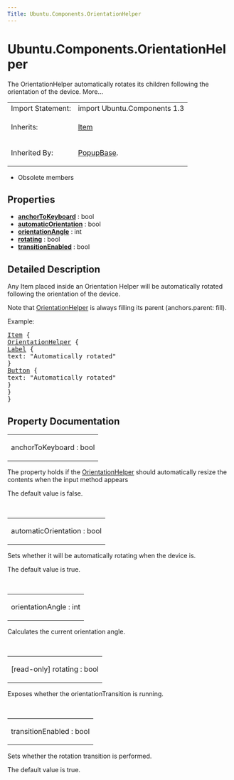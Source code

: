 ```yaml
---
Title: Ubuntu.Components.OrientationHelper
---
```


# Ubuntu.Components.OrientationHelper

<span class="subtitle"></span>
<!-- $$$OrientationHelper-brief -->
<p>The OrientationHelper automatically rotates its children following the orientation of the device. More...</p>
<!-- @@@OrientationHelper -->
<table class="alignedsummary">
<tr><td class="memItemLeft rightAlign topAlign"> Import Statement:</td><td class="memItemRight bottomAlign"> import Ubuntu.Components 1.3</td></tr><tr><td class="memItemLeft rightAlign topAlign"> Inherits:</td><td class="memItemRight bottomAlign"> <p><a href="../sdk-14.10/QtQuick.Item.md">Item</a></p>
</td></tr><tr><td class="memItemLeft rightAlign topAlign"> Inherited By:</td><td class="memItemRight bottomAlign"> <p><a href="Ubuntu.Components.Popups.PopupBase.md">PopupBase</a>.</p>
</td></tr></table><ul>
<li>Obsolete members</li>
</ul>
<h2 id="properties">Properties</h2>
<ul>
<li class="fn"><b><b><a href="#anchorToKeyboard-prop">anchorToKeyboard</a></b></b> : bool</li>
<li class="fn"><b><b><a href="#automaticOrientation-prop">automaticOrientation</a></b></b> : bool</li>
<li class="fn"><b><b><a href="#orientationAngle-prop">orientationAngle</a></b></b> : int</li>
<li class="fn"><b><b><a href="#rotating-prop">rotating</a></b></b> : bool</li>
<li class="fn"><b><b><a href="#transitionEnabled-prop">transitionEnabled</a></b></b> : bool</li>
</ul>
<!-- $$$OrientationHelper-description -->
<h2 id="details">Detailed Description</h2>
</p>
<p>Any Item placed inside an Orientation Helper will be automatically rotated following the orientation of the device.</p>
<p>Note that <a href="index.html">OrientationHelper</a> is always filling its parent (anchors.parent: fill).</p>
<p>Example:</p>
<pre class="qml"><span class="type"><a href="../sdk-14.10/QtQuick.Item.md">Item</a></span> {
<span class="type"><a href="index.html">OrientationHelper</a></span> {
<span class="type"><a href="Ubuntu.Components.Label.md">Label</a></span> {
<span class="name">text</span>: <span class="string">&quot;Automatically rotated&quot;</span>
}
<span class="type"><a href="Ubuntu.Components.Button.md">Button</a></span> {
<span class="name">text</span>: <span class="string">&quot;Automatically rotated&quot;</span>
}
}
}</pre>
<!-- @@@OrientationHelper -->
<h2>Property Documentation</h2>
<!-- $$$anchorToKeyboard -->
<table class="qmlname"><tr valign="top" id="anchorToKeyboard-prop"><td class="tblQmlPropNode"><p><span class="name">anchorToKeyboard</span> : <span class="type">bool</span></p></td></tr></table><p>The property holds if the <a href="index.html">OrientationHelper</a> should automatically resize the contents when the input method appears</p>
<p>The default value is false.</p>
<!-- @@@anchorToKeyboard -->
<br/>
<!-- $$$automaticOrientation -->
<table class="qmlname"><tr valign="top" id="automaticOrientation-prop"><td class="tblQmlPropNode"><p><span class="name">automaticOrientation</span> : <span class="type">bool</span></p></td></tr></table><p>Sets whether it will be automatically rotating when the device is.</p>
<p>The default value is true.</p>
<!-- @@@automaticOrientation -->
<br/>
<!-- $$$orientationAngle -->
<table class="qmlname"><tr valign="top" id="orientationAngle-prop"><td class="tblQmlPropNode"><p><span class="name">orientationAngle</span> : <span class="type">int</span></p></td></tr></table><p>Calculates the current orientation angle.</p>
<!-- @@@orientationAngle -->
<br/>
<!-- $$$rotating -->
<table class="qmlname"><tr valign="top" id="rotating-prop"><td class="tblQmlPropNode"><p><span class="qmlreadonly">[read-only] </span><span class="name">rotating</span> : <span class="type">bool</span></p></td></tr></table><p>Exposes whether the orientationTransition is running.</p>
<!-- @@@rotating -->
<br/>
<!-- $$$transitionEnabled -->
<table class="qmlname"><tr valign="top" id="transitionEnabled-prop"><td class="tblQmlPropNode"><p><span class="name">transitionEnabled</span> : <span class="type">bool</span></p></td></tr></table><p>Sets whether the rotation transition is performed.</p>
<p>The default value is true.</p>
<!-- @@@transitionEnabled -->
<br/>
